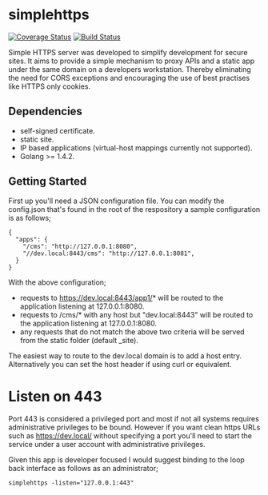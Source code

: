 # simplehttps

[![Coverage Status](https://coveralls.io/repos/nfisher/simplehttps/badge.svg?branch=master&service=github)](https://coveralls.io/github/nfisher/simplehttps?branch=master)
[![Build Status](https://travis-ci.org/nfisher/simplehttps.svg?branch=master)](https://travis-ci.org/nfisher/simplehttps)


Simple HTTPS server was developed to simplify development for secure sites. It aims to provide a simple mechanism to proxy APIs and a static app under the same domain on a developers workstation. Thereby eliminating the need for CORS exceptions and encouraging the use of best practises like HTTPS only cookies.

## Dependencies

- self-signed certificate.
- static site.
- IP based applications (virtual-host mappings currently not supported).
- Golang >= 1.4.2.

## Getting Started

First up you'll need a JSON configuration file. You can modify the config.json that's found in the root of the respository a sample configuration is as follows;

```
{
  "apps": {
    "/cms": "http://127.0.0.1:8080",
    "//dev.local:8443/cms": "http://127.0.0.1:8081",
  }
}
```

With the above configuration;

- requests to https://dev.local:8443/app1/* will be routed to the application listening at 127.0.0.1:8080.
- requests to /cms/* with any host but "dev.local:8443" will be routed to the application listening at 127.0.0.1:8080.
- any requests that do not match the above two criteria will be served from the static folder (default _site).

The easiest way to route to the dev.local domain is to add a host entry. Alternatively you can set the host header if using curl or equivalent.

# Listen on 443

Port 443 is considered a privileged port and most if not all systems requires administrative privileges to be bound. However if you want clean https URLs such as https://dev.local/ without specifying a port you'll need to start the service under a user account with administrative privileges.

Given this app is developer focused I would suggest binding to the loop back interface as follows as an administrator;

```
simplehttps -listen="127.0.0.1:443"
```

